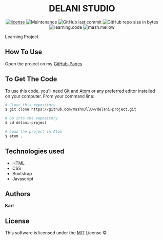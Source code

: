 <div id="heading" align="center">

# **DELANI STUDIO**

</div>

<div id="badges" align="center"> 

[![license](https://img.shields.io/github/license/mashm3ll0w/delani-project.svg)](tps://github.com/mashm3ll0w/delani-project/blob/master/LICENSE.md) ![Maintenance](https://img.shields.io/maintenance/no/2019.svg) ![GitHub last commit](https://img.shields.io/github/last-commit/mashm3ll0w/delani-project.svg) ![GitHub repo size in bytes](https://img.shields.io/github/repo-size/mashm3ll0w/delani-project.svg) ![learning.code](https://img.shields.io/badge/code-robot-success.svg)  ![mash.mellow](https://img.shields.io/badge/%3C%2F%3E%20with%20%E2%99%A5%20by-mash.mellow-%23e30000.svg)

</div>

Learning Project.


## How To Use
Open the project on my [GitHub-Pages](https://mashm3ll0w.github.io/delani-project/)


## To Get The Code
To use this code, you'll need [Git](https://git-scm.com) and [Atom](https://atom.io) or any preferred editor installed on your computer. 
From your command line:

```bash
# Clone this repository
$ git clone https://github.com/mashm3ll0w/delani-project.git

# Go into the repository
$ cd delani-project

# Load the project in Atom
$ atom .
```

## Technologies used
* HTML
* CSS
* Bootstrap
* Javascript

## Authors

**Karl**


## License
This software is licensed under the [MIT](https://github.com/mashm3ll0w/delani-project/blob/master/LICENSE.md) License ©
